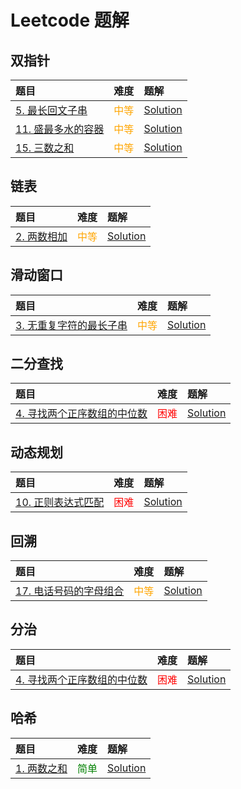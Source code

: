 # Leetcode 题解

## 双指针

| 题目                                                                       | 难度                                     | 题解                          |
|:-------------------------------------------------------------------------|:---------------------------------------|:----------------------------|
| [5. 最长回文子串](https://leetcode.cn/problems/longest-palindromic-substring/) | <span style="color: orange;">中等</span> | [Solution](./q5/README.md)  |
| [11. 盛最多水的容器](https://leetcode.cn/problems/container-with-most-water/)   | <span style="color: orange;">中等</span> | [Solution](./q11/README.md) |
| [15. 三数之和](https://leetcode.cn/problems/3sum/)                           | <span style="color: orange;">中等</span> | [Solution](./q15/README.md) |

## 链表

| 题目                                                       | 难度                                     | 题解                         |
|:---------------------------------------------------------|:---------------------------------------|:---------------------------|
| [2. 两数相加](https://leetcode.cn/problems/add-two-numbers/) | <span style="color: orange;">中等</span> | [Solution](./q2/README.md) |

## 滑动窗口

| 题目                                                                                            | 难度                                     | 题解                         |
|:----------------------------------------------------------------------------------------------|:---------------------------------------|:---------------------------|
| [3. 无重复字符的最长子串](https://leetcode.cn/problems/longest-substring-without-repeating-characters/) | <span style="color: orange;">中等</span> | [Solution](./q3/README.md) |

## 二分查找

| 题目                                                                           | 难度                                  | 题解                         |
|:-----------------------------------------------------------------------------|:------------------------------------|:---------------------------|
| [4. 寻找两个正序数组的中位数](https://leetcode.cn/problems/median-of-two-sorted-arrays/) | <span style="color: red;">困难</span> | [Solution](./q4/README.md) |

## 动态规划

| 题目                                                                        | 难度                                  | 题解                          |
|:--------------------------------------------------------------------------|:------------------------------------|:----------------------------|
| [10. 正则表达式匹配](https://leetcode.cn/problems/regular-expression-matching/?) | <span style="color: red;">困难</span> | [Solution](./q10/README.md) |

## 回溯

| 题目                                                                                   | 难度                                     | 题解                          |
|:-------------------------------------------------------------------------------------|:---------------------------------------|:----------------------------|
| [17. 电话号码的字母组合](https://leetcode.cn/problems/letter-combinations-of-a-phone-number/) | <span style="color: orange;">中等</span> | [Solution](./q17/README.md) |

## 分治

| 题目                                                                           | 难度                                  | 题解                         |
|:-----------------------------------------------------------------------------|:------------------------------------|:---------------------------|
| [4. 寻找两个正序数组的中位数](https://leetcode.cn/problems/median-of-two-sorted-arrays/) | <span style="color: red;">困难</span> | [Solution](./q4/README.md) |

## 哈希

| 题目                                                   | 难度                                    | 题解                         |
|:-----------------------------------------------------|:--------------------------------------|:---------------------------|
| [1. 两数之和](https://leetcode-cn.com/problems/two-sum/) | <span style="color: green;">简单</span> | [Solution](./q1/README.md) |